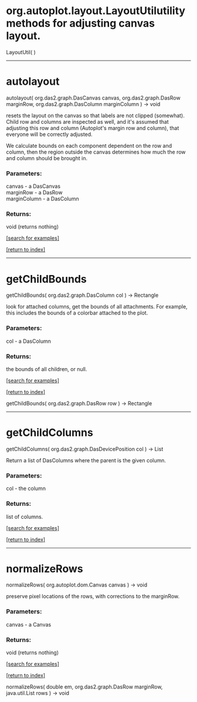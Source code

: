# org.autoplot.layout.LayoutUtilutility methods for adjusting canvas layout.
LayoutUtil( )


***
<a name="autolayout"></a>
# autolayout
autolayout( org.das2.graph.DasCanvas canvas, org.das2.graph.DasRow marginRow, org.das2.graph.DasColumn marginColumn ) &rarr; void

resets the layout on the canvas so that labels are not clipped (somewhat).
 Child row and columns are inspected as well, and it's assumed that adjusting
 this row and column (Autoplot's margin row and column), that everyone will be correctly adjusted.
 
 We calculate bounds on each component dependent on the row and column, then
 the region outside the canvas determines how much the row and column should
 be brought in.

### Parameters:
canvas - a DasCanvas
<br>marginRow - a DasRow
<br>marginColumn - a DasColumn

### Returns:
void (returns nothing)


<a href="https://github.com/autoplot/dev/search?q=autolayout&unscoped_q=autolayout">[search for examples]</a>

<a href="https://github.com/autoplot/documentation/blob/master/javadoc/index-all.md">[return to index]</a>

***
<a name="getChildBounds"></a>
# getChildBounds
getChildBounds( org.das2.graph.DasColumn col ) &rarr; Rectangle

look for attached columns, get the bounds of all attachments.  For 
 example, this includes the bounds of a colorbar attached to the plot.

### Parameters:
col - a DasColumn

### Returns:
the bounds of all children, or null.

<a href="https://github.com/autoplot/dev/search?q=getChildBounds&unscoped_q=getChildBounds">[search for examples]</a>

<a href="https://github.com/autoplot/documentation/blob/master/javadoc/index-all.md">[return to index]</a>

getChildBounds( org.das2.graph.DasRow row ) &rarr; Rectangle<br>
***
<a name="getChildColumns"></a>
# getChildColumns
getChildColumns( org.das2.graph.DasDevicePosition col ) &rarr; List

Return a list of DasColumns where the parent is the given column.

### Parameters:
col - the column

### Returns:
list of columns.

<a href="https://github.com/autoplot/dev/search?q=getChildColumns&unscoped_q=getChildColumns">[search for examples]</a>

<a href="https://github.com/autoplot/documentation/blob/master/javadoc/index-all.md">[return to index]</a>

***
<a name="normalizeRows"></a>
# normalizeRows
normalizeRows( org.autoplot.dom.Canvas canvas ) &rarr; void

preserve pixel locations of the rows, with corrections to the marginRow.

### Parameters:
canvas - a Canvas

### Returns:
void (returns nothing)


<a href="https://github.com/autoplot/dev/search?q=normalizeRows&unscoped_q=normalizeRows">[search for examples]</a>

<a href="https://github.com/autoplot/documentation/blob/master/javadoc/index-all.md">[return to index]</a>

normalizeRows( double em, org.das2.graph.DasRow marginRow, java.util.List rows ) &rarr; void<br>
